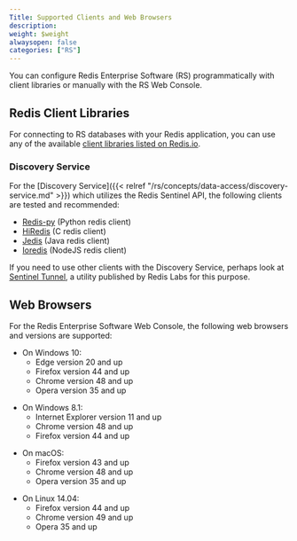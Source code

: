 ```yaml
---
Title: Supported Clients and Web Browsers
description: 
weight: $weight
alwaysopen: false
categories: ["RS"]
---
```

You can configure Redis Enterprise Software (RS) programmatically with client libraries 
or manually with the RS Web Console.

## Redis Client Libraries

For connecting to RS databases with your
Redis application, you can use any of the available [client libraries
listed on Redis.io](https://redis.io/clients).

### Discovery Service

For the [Discovery
Service]({{< relref "/rs/concepts/data-access/discovery-service.md" >}}) which
utilizes the Redis Sentinel API, the following clients are tested and
recommended:

- [Redis-py](https://github.com/andymccurdy/redis-py) (Python redis
    client)
- [HiRedis](https://github.com/redis/hiredis) (C redis client)
- [Jedis](https://github.com/xetorthio/jedis) (Java redis client)
- [Ioredis](https://github.com/luin/ioredis) (NodeJS redis client)

If you need to use other clients with the Discovery Service, perhaps
look at [Sentinel Tunnel](https://github.com/RedisLabs/sentinel_tunnel),
a utility published by Redis Labs for this purpose.

## Web Browsers

For the Redis Enterprise Software Web Console, the following web browsers
and versions are supported:

- On Windows 10:
  - Edge version 20 and up
  - Firefox version 44 and up
  - Chrome version 48 and up
  - Opera version 35 and up

<!-- -->

- On Windows 8.1:
  - Internet Explorer version 11 and up
  - Chrome version 48 and up
  - Firefox version 44 and up

<!-- -->

- On macOS:
  - Firefox version 43 and up
  - Chrome version 48 and up
  - Opera version 35 and up

<!-- -->

- On Linux 14.04:
  - Firefox version 44 and up
  - Chrome version 49 and up
  - Opera 35 and up
